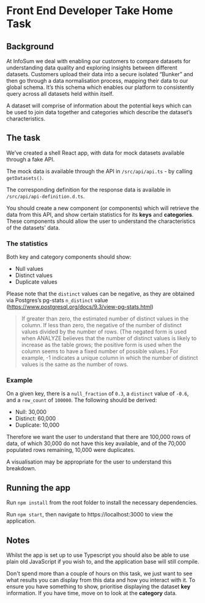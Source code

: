 # Front End Developer Take Home Task

## Background
At InfoSum we deal with enabling our customers to compare datasets for understanding data quality and exploring insights between different datasets.
Customers upload their data into a secure isolated “Bunker” and then go through a data normalisation process, mapping their data to our global schema. It’s this schema which enables our platform to consistently query across all datasets held within itself.

A dataset will comprise of information about the potential keys which can be used to join data together and categories which describe the dataset’s characteristics.

## The task

We’ve created a shell React app, with data for mock datasets available through a fake API.

The mock data is available through the API in `/src/api/api.ts` - by calling `getDatasets()`.

The corresponding definition for the response data is available in `/src/api/api-definition.d.ts`.

You should create a new component (or components) which will retrieve the data from this API, and show certain statistics for its **keys** and **categories**. These components should allow the user to understand the characteristics of the datasets' data.

### The statistics

Both key and category components should show:


* Null values
* Distinct values
* Duplicate values

Please note that the `distinct` values can be negative, as they are obtained via Postgres’s pg-stats  `n_distinct` value (https://www.postgresql.org/docs/9.3/view-pg-stats.html)

> If greater than zero, the estimated number of distinct values in the column. If less than zero, the negative of the number of distinct values divided by the number of rows. (The negated form is used when ANALYZE believes that the number of distinct values is likely to increase as the table grows; the positive form is used when the column seems to have a fixed number of possible values.) For example, -1 indicates a unique column in which the number of distinct values is the same as the number of rows.

### Example

On a given key, there is a `null_fraction` of `0.3`, a `distinct` value of `-0.6`, and a `row_count` of `100000`. The following should be derived:

* Null: 30,000
* Distinct: 60,000
* Duplicate: 10,000

Therefore we want the user to understand that there are 100,000 rows of data, of which 30,000 do not have this key available, and of the 70,000 populated rows remaining, 10,000 were duplicates.

A visualisation may be appropriate for the user to understand this breakdown.


## Running the app

Run `npm install` from the root folder to install the necessary dependencies.

Run `npm start`, then navigate to https://localhost:3000 to view the application.


## Notes

Whilst the app is set up to use Typescript you should also be able to use plain old JavaScript if you wish to, and the application base will still compile.

Don't spend more than a couple of hours on this task, we just want to see what results you can display from this data and how you interact with it. To ensure you have something to show, prioritise displaying the dataset **key** information. If you have time, move on to look at the **category** data.

